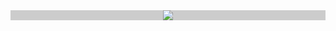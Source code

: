 <div align="center" style="background:#ccc" width="100%" height="100%">
  <img src="https://user-images.githubusercontent.com/28684401/219973408-5148ebea-30e7-4781-b8fe-09ea5c7e7be8.png" />
</div>

